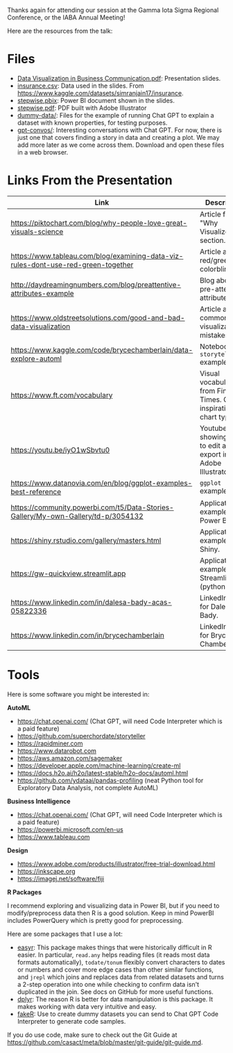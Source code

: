 Thanks again for attending our session at the Gamma Iota Sigma Regional Conference, or the IABA Annual Meeting!

Here are the resources from the talk:

# Files

- [Data Visualization in Business Communication.pdf](https://github.com/superchordate/gis-2023/blob/main/Data%20Visualization%20in%20Business%20Communication.pdf): Presentation slides.
- [insurance.csv](https://github.com/superchordate/gis-2023/blob/main/insurance.csv): Data used in the slides. From https://www.kaggle.com/datasets/simranjain17/insurance.
- [stepwise.pbix](https://github.com/superchordate/gis-2023/blob/main/stepwise.pbix): Power BI document shown in the slides. 
- [stepwise.pdf](https://github.com/superchordate/gis-2023/blob/main/stepwise.pdf): PDF built with Adobe Illustrator
- [dummy-data/](https://github.com/superchordate/gis-2023/dummy-data/): Files for the example of running Chat GPT to explain a dataset with known properties, for testing purposes. 
- [gpt-convos/](https://github.com/superchordate/gis-2023/gpt-convos/): Interesting conversations with Chat GPT. For now, there is just one that covers finding a story in data and creating a plot. We may add more later as we come across them. Download and open these files in a web browser. 

# Links From the Presentation

| Link      | Description |
| ----------- | ----------- |
| https://piktochart.com/blog/why-people-love-great-visuals-science | Article from "Why Visualize?" section. |
| https://www.tableau.com/blog/examining-data-viz-rules-dont-use-red-green-together | Article about red/green colorblindness. |
| http://daydreamingnumbers.com/blog/preattentive-attributes-example | Blog about pre-attentive attributes. |
| https://www.oldstreetsolutions.com/good-and-bad-data-visualization | Article about common data visualization mistakes. |
| https://www.kaggle.com/code/brycechamberlain/data-explore-automl | Notebook with `storyteller` example. |
| https://www.ft.com/vocabulary | Visual vocabulary from Financial Times. Good inspiration for chart types. |
| https://youtu.be/iyO1wSbvtu0 | Youtube video showing how to edit a PDF export in Adobe Illustrator. |
| https://www.datanovia.com/en/blog/ggplot-examples-best-reference | `ggplot` examples. |
| https://community.powerbi.com/t5/Data-Stories-Gallery/My-own-Gallery/td-p/3054132 | Application example: Power BI. |
| https://shiny.rstudio.com/gallery/masters.html | Application example: R Shiny. |
| https://gw-quickview.streamlit.app | Application example: Streamlit (python). |
| https://www.linkedin.com/in/dalesa-bady-acas-05822336 | LinkedIn page for Dalesa Bady. |
| https://www.linkedin.com/in/brycechamberlain | LinkedIn page for Bryce Chamberlain. |


# Tools

Here is some software you might be interested in:

**AutoML**

* https://chat.openai.com/ (Chat GPT, will need Code Interpreter which is a paid feature)
* https://github.com/superchordate/storyteller
* https://rapidminer.com
* https://www.datarobot.com
* https://aws.amazon.com/sagemaker
* https://developer.apple.com/machine-learning/create-ml
* https://docs.h2o.ai/h2o/latest-stable/h2o-docs/automl.html 
* https://github.com/ydataai/pandas-profiling (neat Python tool for Exploratory Data Analysis, not complete AutoML)

**Business Intelligence**

* https://chat.openai.com/ (Chat GPT, will need Code Interpreter which is a paid feature)
* https://powerbi.microsoft.com/en-us
* https://www.tableau.com

**Design**

* https://www.adobe.com/products/illustrator/free-trial-download.html
* https://inkscape.org 
* https://imagej.net/software/fiji

**R Packages**

I recommend exploring and visualizing data in Power BI, but if you need to modify/preprocess data then R is a good solution. Keep in mind PowerBI includes PowerQuery which is pretty good for preprocessing. 

Here are some packages that I use a lot:

* [easyr](https://github.com/oliver-wyman-actuarial/easyr): This package makes things that were historically difficult in R easier. In particular, `read.any` helps reading files (it reads most data formats automatically), `todate/tonum` flexibly convert characters to dates or numbers and cover more edge cases than other similar functions, and `jrepl` which joins and replaces data from related datasets and turns a 2-step operation into one while checking to confirm data isn't duplicated in the join. See docs on GitHub for more useful functions. 
* [dplyr](https://github.com/tidyverse/dplyr): The reason R is better for data manipulation is this package. It makes working with data very intuitive and easy. 
* [fakeR](https://github.com/lhz1029/fakeR): Use to create dummy datasets you can send to Chat GPT Code Interpreter to generate code samples. 

If you do use code, make sure to check out the Git Guide at https://github.com/casact/meta/blob/master/git-guide/git-guide.md. 


